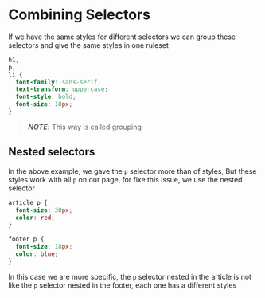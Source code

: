 # Combining Selectors

If we have the same styles for different selectors we can group these selectors and give the same styles in one ruleset

```css
h1,
p,
li {
  font-family: sans-serif;
  text-transform: uppercase;
  font-style: bold;
  font-size: 18px;
}
```

> **_NOTE_:** This way is called grouping

## Nested selectors

In the above example, we gave the `p` selector more than of styles, But these styles work with all `p` on our page, for fixe this issue, we use the nested selector

```css
article p {
  font-size: 30px;
  color: red;
}

footer p {
  font-size: 18px;
  color: blue;
}
```

In this case we are more specific, the `p` selector nested in the article is not like the `p` selector nested in the footer, each one has a different styles
